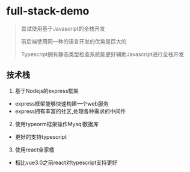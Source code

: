 # full-stack-demo

> 尝试使用基于Javascript的全栈开发
> 
> 前后端使用同一种的语言开发的优势是巨大的
> 
> Typescript拥有静态类型检查系统能更好辅助Javascript进行全栈开发
 

## 技术栈

1. 基于Nodejs的express框架

- express框架能够快速构建一个web服务
- express拥有丰富的社区,处理各种需求的中间件

2. 使用typeorm框架操作Mysql数据库

- 更好的支持typescript

3. 使用react全家桶

- 相比vue3.0之前react对typescript支持更好






   
